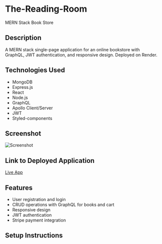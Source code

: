 # The-Reading-Room
MERN Stack Book Store

## Description
A MERN stack single-page application for an online bookstore with GraphQL, JWT authentication, and responsive design. Deployed on Render.

## Technologies Used
- MongoDB
- Express.js
- React
- Node.js
- GraphQL
- Apollo Client/Server
- JWT
- Styled-components

## Screenshot
![Screenshot]()

## Link to Deployed Application
[Live App]()

## Features
- User registration and login
- CRUD operations with GraphQL for books and cart
- Responsive design
- JWT authentication
- Stripe payment integration

## Setup Instructions

